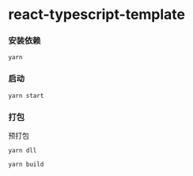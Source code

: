 # react-typescript-template

### 安装依赖

```
yarn
```

### 启动

```
yarn start
```


### 打包

预打包

```
yarn dll
```

```
yarn build
```


